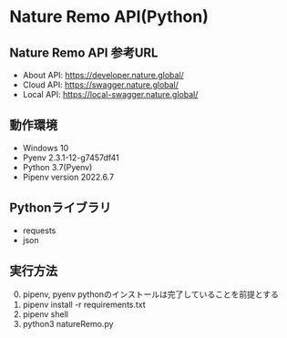 # Nature Remo API(Python)

## Nature Remo API 参考URL
- About API: https://developer.nature.global/
- Cloud API: https://swagger.nature.global/
- Local API: https://local-swagger.nature.global/

## 動作環境
- Windows 10 
- Pyenv 2.3.1-12-g7457df41
- Python 3.7(Pyenv)
- Pipenv version 2022.6.7


## Pythonライブラリ
- requests
- json

## 実行方法
0. pipenv, pyenv pythonのインストールは完了していることを前提とする
1. pipenv install -r requirements.txt
2. pipenv shell
3. python3 natureRemo.py
